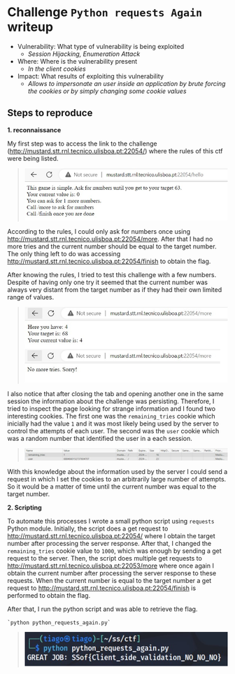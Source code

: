 # Challenge `Python requests Again` writeup

- Vulnerability: What type of vulnerability is being exploited
  - _Session Hijacking, Enumeration Attack_
- Where: Where is the vulnerability present
  - _In the client cookies_
- Impact: What results of exploiting this vulnerability
  - _Allows to impersonate an user inside an application by brute forcing the cookies or by simply changing some cookie values_

## Steps to reproduce

**1. reconnaissance** 

My first step was to access the link to the challenge (http://mustard.stt.rnl.tecnico.ulisboa.pt:22054/) where the rules of this ctf were being listed. 

> [![screenshot][1]][1]

  [1]: ./Images/python_requests_again_rules.jpg

According to the rules, I could only ask for numbers once using http://mustard.stt.rnl.tecnico.ulisboa.pt:22054/more. After that I had no more tries and the current number should be equal to the target number. The only thing left to do was accessing http://mustard.stt.rnl.tecnico.ulisboa.pt:22054/finish to obtain the flag. 

After knowing the rules, I tried to test this challenge with a few numbers. Despite of having only one try it seemed that the current number was always very distant from the target number as if they had their own limited range of values. 

> [![screenshot][2]][2]

  [2]: ./Images/python_requests_again_merge.jpg


I also notice that after closing the tab and opening another one in the same session the information about the challenge was persisting. Therefore, I tried to inspect the page looking for strange information and I found two interesting cookies. The first one was the `remaining_tries` cookie which inicially had the value `1` and it was most likely being used by the server to control the attempts of each user. The second was the `user` cookie which was a random number that identified the user in a each session.

> [![screenshot][3]][3]

  [3]: ./Images/python_requests_again_cookies.jpg

With this knowledge about the information used by the server I could send a request in which I set the cookies to an arbitrarily large number of attempts. So it would be a matter of time until the current number was equal to the target number.


**2. Scripting**

To automate this processes I wrote a small python script using `requests` Python module. 
Initially, the script does a get request to http://mustard.stt.rnl.tecnico.ulisboa.pt:22054/ where I obtain the target number after processing the server response. After that, I changed the `remaining_tries` cookie value to `1000`, which was enough by sending a get request to the server. Then, the script does multiple get requests to http://mustard.stt.rnl.tecnico.ulisboa.pt:22053/more where once again I obtain the current number after processing the server response to these requests. When the current number is equal to the target number a get request to http://mustard.stt.rnl.tecnico.ulisboa.pt:22054/finish is performed to obtain the flag.

After that, I run the python script and was able to retrieve the flag.

	`python python_requests_again.py`
	
> [![screenshot][4]][4]

  [4]: ./Images/python_requests_again_flag.jpg
